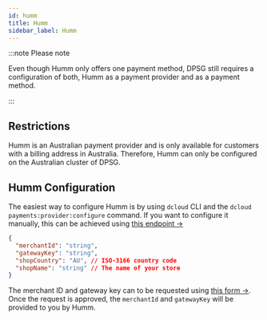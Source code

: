 ```yaml
---
id: humm
title: Humm
sidebar_label: Humm
---
```


:::note Please note

Even though Humm only offers one payment method, DPSG still requires a configuration of both, Humm as a payment provider and as a payment method.

:::

## Restrictions

Humm is an Australian payment provider and is only available for customers with a billing address in Australia. Therefore, Humm can only be configured on the Australian cluster of DPSG.

## Humm Configuration

The easiest way to configure Humm is by using `dcloud` CLI and the `dcloud payments:provider:configure` command. If you want to configure it manually, this can be achieved using [this endpoint →](https://dpsg.deity.cloud/#/Management/EnvironmentPaymentProviderController_humm_create)

```json
{
  "merchantId": "string",
  "gatewayKey": "string",
  "shopCountry": "AU", // ISO-3166 country code
  "shopName": "string" // The name of your store
}
```


The merchant ID and gateway key can to be requested using [this form →](https://docs.shophumm.com.au/request_api.html). Once the request is approved, the `merchantId` and `gatewayKey` will be provided to you by Humm.